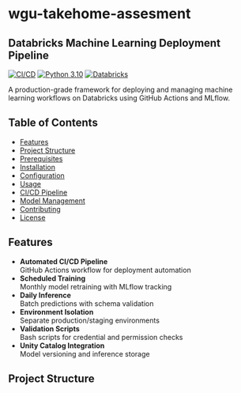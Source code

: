 # wgu-takehome-assesment

## Databricks Machine Learning Deployment Pipeline

[![CI/CD](https://github.com/your-username/your-repo/actions/workflows/deploy.yml/badge.svg)](https://github.com/your-username/your-repo/actions)
[![Python 3.10](https://img.shields.io/badge/python-3.10-blue.svg)](https://www.python.org/downloads/)
[![Databricks](https://img.shields.io/badge/Databricks-Runtime_13.3-red)](https://docs.databricks.com/)

A production-grade framework for deploying and managing machine learning workflows on Databricks using GitHub Actions and MLflow.

## Table of Contents
- [Features](#features)
- [Project Structure](#project-structure)
- [Prerequisites](#prerequisites)
- [Installation](#installation)
- [Configuration](#configuration)
- [Usage](#usage)
- [CI/CD Pipeline](#cicd-pipeline)
- [Model Management](#model-management)
- [Contributing](#contributing)
- [License](#license)

## Features

- **Automated CI/CD Pipeline**  
  GitHub Actions workflow for deployment automation
- **Scheduled Training**  
  Monthly model retraining with MLflow tracking
- **Daily Inference**  
  Batch predictions with schema validation
- **Environment Isolation**  
  Separate production/staging environments
- **Validation Scripts**  
  Bash scripts for credential and permission checks
- **Unity Catalog Integration**  
  Model versioning and inference storage

## Project Structure